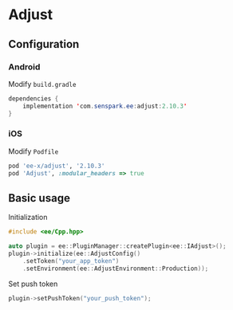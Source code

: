 # Adjust
## Configuration
### Android
Modify `build.gradle`
```java
dependencies {
    implementation 'com.senspark.ee:adjust:2.10.3'
}
```

### iOS
Modify `Podfile`
```ruby
pod 'ee-x/adjust', '2.10.3'
pod 'Adjust', :modular_headers => true
```

## Basic usage
Initialization
```cpp
#include <ee/Cpp.hpp>

auto plugin = ee::PluginManager::createPlugin<ee::IAdjust>();
plugin->initialize(ee::AdjustConfig()
    .setToken("your_app_token")
    .setEnvironment(ee::AdjustEnvironment::Production));
```

Set push token
```cpp
plugin->setPushToken("your_push_token");
```